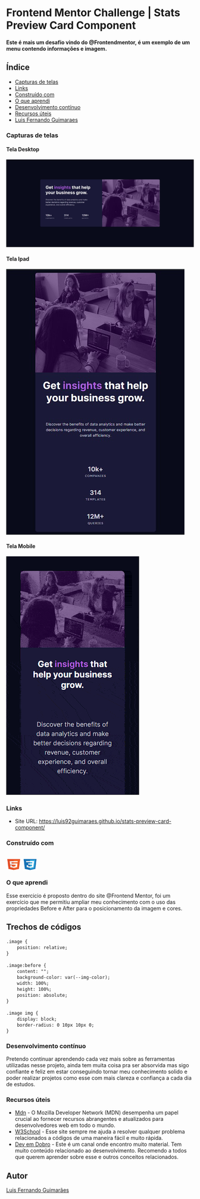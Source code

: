 # Frontend Mentor Challenge | Stats Preview Card Component


#### Este é mais um desafio vindo do @Frontendmentor, é um exemplo de um menu contendo informações e imagem.

## Índice

- [Capturas de telas](#capturas-de-telas)
- [Links](#links)
- [Construído com](#construído-com)
- [O que aprendi](#o-que-aprendi)
- [Desenvolvimento contínuo](#desenvolvimento-contínuo)
- [Recursos úteis](#recursos-úteis)
- [Luis Fernando Guimaraes](#autor)

### Capturas de telas

#### Tela Desktop

<img src="./src/images/desktop.jpg" alt="Tela desktop exibindo funcionalidades">

#### Tela Ipad

<img src="./src/images/ipad.jpg" alt="Tela tablet exibindo funcionalidades">

#### Tela Mobile

<img src="./src/images/mobile.gif" alt="Exibindo responsividade no mobile">

### Links

- Site URL: https://luis92guimaraes.github.io/stats-preview-card-component/

### Construído com

<div style="display: inline_block"><br>
  <img align="center" alt="HTML" height="30" width="40" src="https://raw.githubusercontent.com/devicons/devicon/master/icons/html5/html5-original.svg">
  <img align="center" alt="CSS" height="30" width="40" src="https://raw.githubusercontent.com/devicons/devicon/master/icons/css3/css3-original.svg">     
</div>

### O que aprendi

Esse exercicio é proposto dentro do site @Frontend Mentor, foi um exercício que me permitiu ampliar meu conhecimento com o uso das propriedades Before e After para o posicionamento da imagem e cores. 

## Trechos de códigos

```
.image {
    position: relative;
}

.image:before {
    content: "";
    background-color: var(--img-color);
    width: 100%;
    height: 100%;
    position: absolute;
}

.image img {  
    display: block;
    border-radius: 0 10px 10px 0;
}
```

### Desenvolvimento contínuo

Pretendo continuar aprendendo cada vez mais sobre as ferramentas utilizadas nesse projeto, ainda tem muita coisa pra ser absorvida mas sigo confiante e feliz em estar conseguindo tornar meu conhecimento solido e poder realizar projetos como esse com mais clareza e confiança a cada dia de estudos.

### Recursos úteis

- [Mdn](https://developer.mozilla.org/en-US/) - O Mozilla Developer Network (MDN) desempenha um papel crucial ao fornecer recursos abrangentes e atualizados para desenvolvedores web em todo o mundo.
- [W3School](https://www.w3schools.com/css/default.asp) - Esse site sempre me ajuda a resolver qualquer problema relacionados a códigos de uma maneira fácil e muito rápida.
- [Dev em Dobro](https://www.youtube.com/@DevemDobro) - Este é um canal onde encontro muito material. Tem muito conteúdo relacionado ao desenvolvimento. Recomendo a todos que querem aprender sobre esse e outros conceitos relacionados.

## Autor

[Luis Fernando Guimarães](https://www.linkedin.com/in/luisfguimaraes/)
